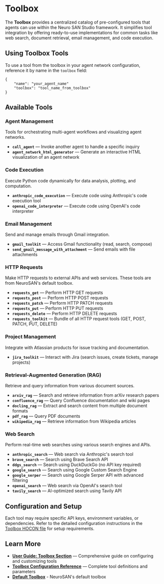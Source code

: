 # Toolbox

The **Toolbox** provides a centralized catalog of pre-configured tools
that agents can use within the Neuro SAN Studio framework.
It simplifies tool integration by offering ready-to-use implementations for common tasks
like web search, document retrieval, email management, and code execution.

## Using Toolbox Tools

To use a tool from the toolbox in your agent network configuration, reference it by name in the `toolbox` field:

```hocon
{
    "name": "your_agent_name"
    "toolbox": "tool_name_from_toolbox"
}
```

## Available Tools

### Agent Management

Tools for orchestrating multi-agent workflows and visualizing agent networks.

* **`call_agent`** — Invoke another agent to handle a specific inquiry
* **`agent_network_html_generator`** — Generate an interactive HTML visualization of an agent network

### Code Execution

Execute Python code dynamically for data analysis, plotting, and computation.

* **`anthropic_code_execution`** — Execute code using Anthropic's code execution tool
* **`openai_code_interpreter`** — Execute code using OpenAI's code interpreter

### Email Management

Send and manage emails through Gmail integration.

* **`gmail_toolkit`** — Access Gmail functionality (read, search, compose)
* **`send_gmail_message_with_attachment`** — Send emails with file attachments

### HTTP Requests

Make HTTP requests to external APIs and web services. These tools are from NeuroSAN's default toolbox.

* **`requests_get`** — Perform HTTP GET requests
* **`requests_post`** — Perform HTTP POST requests
* **`requests_patch`** — Perform HTTP PATCH requests
* **`requests_put`** — Perform HTTP PUT requests
* **`requests_delete`** — Perform HTTP DELETE requests
* **`requests_toolkit`** — Bundle of all HTTP request tools (GET, POST, PATCH, PUT, DELETE)

### Project Management

Integrate with Atlassian products for issue tracking and documentation.

* **`jira_toolkit`** — Interact with Jira (search issues, create tickets, manage projects)

### Retrieval-Augmented Generation (RAG)

Retrieve and query information from various document sources.

* **`arxiv_rag`** — Search and retrieve information from arXiv research papers
* **`confluence_rag`** — Query Confluence documentation and wiki pages
* **`docling_rag`** — Extract and search content from multiple document formats
* **`pdf_rag`** — Query PDF documents
* **`wikipedia_rag`** — Retrieve information from Wikipedia articles

### Web Search

Perform real-time web searches using various search engines and APIs.

* **`anthropic_search`** — Web search via Anthropic's search tool
* **`brave_search`** — Search using Brave Search API
* **`ddgs_search`** — Search using DuckDuckGo (no API key required)
* **`google_search`** — Search using Google Custom Search Engine
* **`google_serper`** — Search using Google Serper API with advanced filtering
* **`openai_search`** — Web search via OpenAI's search tool
* **`tavily_search`** — AI-optimized search using Tavily API

## Configuration and Setup

Each tool may require specific API keys, environment variables, or dependencies.
Refer to the detailed configuration instructions in the [Toolbox HOCON file](../toolbox/toolbox_info.hocon)
for setup requirements.

## Learn More

* **[User Guide: Toolbox Section](user_guide.md#toolbox)** — Comprehensive guide on configuring and customizing tools
* **[Toolbox Configuration Reference](../toolbox/toolbox_info.hocon)** — Complete tool definitions and parameters
* <a href="https://github.com/cognizant-ai-lab/neuro-san/blob/main/neuro_san/internals/run_context/langchain/
toolbox/toolbox_info.hocon">**Default Toolbox**</a> - NeuroSAN's default toolbox
